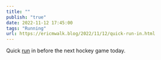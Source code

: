 ```yaml
---
title: ""
publish: "true"
date: 2022-11-12 17:45:00
tags: "Running"
url: https://ericmwalk.blog/2022/11/12/quick-run-in.html
---
```


Quick [run](http://www.strava.com/activities/8109067847) in before the next hockey game today.